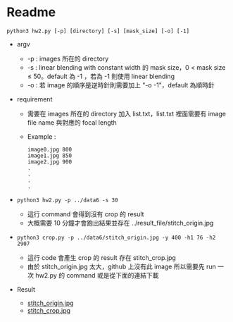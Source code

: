 # Readme

```shell
python3 hw2.py [-p] [directory] [-s] [mask_size] [-o] [-1]
```

* argv

  * -p : images 所在的 directory
  * -s : linear blending with constant width 的 mask size，0 $<$ mask size $\le$ 50。default 為 -1 ，若為 -1 則使用 linear blending
  * -o : 若 image 的順序是逆時針則需要加上 "-o -1"，default 為順時針 

* requirement 

  * 需要在 images 所在的 directory 加入 list.txt，list.txt 裡面需要有 image file name 與對應的 focal length

  * Example : 

    ```shell
    image0.jpg 800
    image1.jpg 850
    image2.jpg 900
    .
    .
    .
    .
    ```

* ```shell
  python3 hw2.py -p ../data6 -s 30
  ```

  * 這行 command 會得到沒有 crop 的 result
  * 大概需要 10 分鐘才會跑出結果並存在 ../result_file/stitch_origin.jpg 

  

* ```shell
  python3 crop.py -p ../data6/stitch_origin.jpg -y 400 -h1 76 -h2 2907
  ```

  * 這行 code 會產生 crop 的 result 存在 stitch_crop.jpg
  * 由於 stitch_origin.jpg  太大，github 上沒有此 image 所以需要先 run 一次 hw2.py 的 command 或是從下面的連結下載 
* Result
  * [stitch_origin.jpg](https://drive.google.com/file/d/1ecNLq5LF08QRznbc601VFDurU7OrPemq/view?usp=sharing)
  * [stitch_crop.jpg](https://drive.google.com/file/d/1PRwAjn21iteifR2fLN2gJdw2GiOyAjpx/view?usp=sharing)


